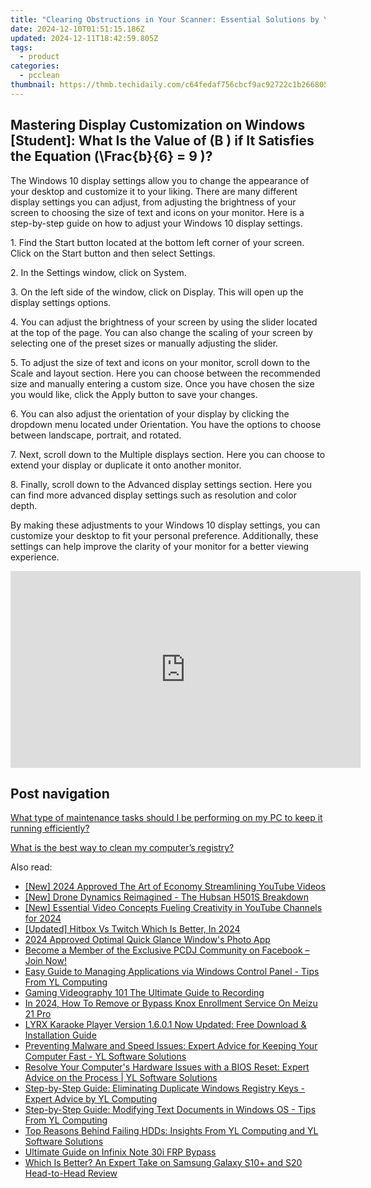 ```yaml
---
title: "Clearing Obstructions in Your Scanner: Essential Solutions by YL Software Experts"
date: 2024-12-10T01:51:15.186Z
updated: 2024-12-11T18:42:59.805Z
tags:
  - product
categories:
  - pcclean
thumbnail: https://thmb.techidaily.com/c64fedaf756cbcf9ac92722c1b2668052e1efc526bd85097cc0c097ddacbbc3a.jpg
---
```


## Mastering Display Customization on Windows [Student]: What Is the Value of \(B \) if It Satisfies the Equation \(\Frac{b}{6} = 9 \)?

The Windows 10 display settings allow you to change the appearance of your desktop and customize it to your liking. There are many different display settings you can adjust, from adjusting the brightness of your screen to choosing the size of text and icons on your monitor. Here is a step-by-step guide on how to adjust your Windows 10 display settings. 

1\. Find the Start button located at the bottom left corner of your screen. Click on the Start button and then select Settings.

2\. In the Settings window, click on System.

3\. On the left side of the window, click on Display. This will open up the display settings options. 

4\. You can adjust the brightness of your screen by using the slider located at the top of the page. You can also change the scaling of your screen by selecting one of the preset sizes or manually adjusting the slider.

5\. To adjust the size of text and icons on your monitor, scroll down to the Scale and layout section. Here you can choose between the recommended size and manually entering a custom size. Once you have chosen the size you would like, click the Apply button to save your changes.

6\. You can also adjust the orientation of your display by clicking the dropdown menu located under Orientation. You have the options to choose between landscape, portrait, and rotated.

7\. Next, scroll down to the Multiple displays section. Here you can choose to extend your display or duplicate it onto another monitor.

8\. Finally, scroll down to the Advanced display settings section. Here you can find more advanced display settings such as resolution and color depth. 

By making these adjustments to your Windows 10 display settings, you can customize your desktop to fit your personal preference. Additionally, these settings can help improve the clarity of your monitor for a better viewing experience.

<!-- affiliate ads begin -->
<iframe width="560" height="315" src="https://www.youtube.com/embed/Lp78eFEGwVU?si=-4orJBLvJJrggCJ2" title="YouTube video player" frameborder="0" allow="accelerometer; autoplay; clipboard-write; encrypted-media; gyroscope; picture-in-picture; web-share" referrerpolicy="strict-origin-when-cross-origin" allowfullscreen></iframe>
<!-- affiliate ads end -->

## Post navigation

[What type of maintenance tasks should I be performing on my PC to keep it running efficiently?](https://tools.techidaily.com/pcclean/products/)

[What is the best way to clean my computer’s registry?](https://tools.techidaily.com/pcclean/products/)

<ins class="adsbygoogle"
     style="display:block"
     data-ad-format="autorelaxed"
     data-ad-client="ca-pub-7571918770474297"
     data-ad-slot="1223367746"></ins>

<ins class="adsbygoogle"
     style="display:block"
     data-ad-client="ca-pub-7571918770474297"
     data-ad-slot="8358498916"
     data-ad-format="auto"
     data-full-width-responsive="true"></ins>

<span class="atpl-alsoreadstyle">Also read:</span>
<div><ul>
<li><a href="https://youtube-zero.techidaily.com/024-approved-the-art-of-economy-streamlining-youtube-videos/"><u>[New] 2024 Approved The Art of Economy Streamlining YouTube Videos</u></a></li>
<li><a href="https://fox-direct.techidaily.com/new-drone-dynamics-reimagined-the-hubsan-h501s-breakdown/"><u>[New] Drone Dynamics Reimagined - The Hubsan H501S Breakdown</u></a></li>
<li><a href="https://facebook-record-videos.techidaily.com/new-essential-video-concepts-fueling-creativity-in-youtube-channels-for-2024/"><u>[New] Essential Video Concepts Fueling Creativity in YouTube Channels for 2024</u></a></li>
<li><a href="https://fox-hovers.techidaily.com/updated-hitbox-vs-twitch-which-is-better-in-2024/"><u>[Updated] Hitbox Vs Twitch Which Is Better, In 2024</u></a></li>
<li><a href="https://fox-http.techidaily.com/2024-approved-optimal-quick-glance-windows-photo-app/"><u>2024 Approved Optimal Quick Glance Window's Photo App</u></a></li>
<li><a href="https://discover-able.techidaily.com/become-a-member-of-the-exclusive-pcdj-community-on-facebook-join-now/"><u>Become a Member of the Exclusive PCDJ Community on Facebook – Join Now!</u></a></li>
<li><a href="https://discover-able.techidaily.com/easy-guide-to-managing-applications-via-windows-control-panel-tips-from-yl-computing/"><u>Easy Guide to Managing Applications via Windows Control Panel - Tips From YL Computing</u></a></li>
<li><a href="https://visual-screen-recording.techidaily.com/gaming-videography-101-the-ultimate-guide-to-recording/"><u>Gaming Videography 101 The Ultimate Guide to Recording</u></a></li>
<li><a href="https://android-unlock.techidaily.com/in-2024-how-to-remove-or-bypass-knox-enrollment-service-on-meizu-21-pro-by-drfone-android/"><u>In 2024, How To Remove or Bypass Knox Enrollment Service On Meizu 21 Pro</u></a></li>
<li><a href="https://discover-able.techidaily.com/lyrx-karaoke-player-version-1601-now-updated-free-download-and-installation-guide/"><u>LYRX Karaoke Player Version 1.6.0.1 Now Updated: Free Download & Installation Guide</u></a></li>
<li><a href="https://discover-able.techidaily.com/preventing-malware-and-speed-issues-expert-advice-for-keeping-your-computer-fast-yl-software-solutions/"><u>Preventing Malware and Speed Issues: Expert Advice for Keeping Your Computer Fast - YL Software Solutions</u></a></li>
<li><a href="https://discover-able.techidaily.com/resolve-your-computers-hardware-issues-with-a-bios-reset-expert-advice-on-the-process-yl-software-solutions/"><u>Resolve Your Computer's Hardware Issues with a BIOS Reset: Expert Advice on the Process | YL Software Solutions</u></a></li>
<li><a href="https://discover-able.techidaily.com/step-by-step-guide-eliminating-duplicate-windows-registry-keys-expert-advice-by-yl-computing/"><u>Step-by-Step Guide: Eliminating Duplicate Windows Registry Keys - Expert Advice by YL Computing</u></a></li>
<li><a href="https://discover-able.techidaily.com/step-by-step-guide-modifying-text-documents-in-windows-os-tips-from-yl-computing/"><u>Step-by-Step Guide: Modifying Text Documents in Windows OS - Tips From YL Computing</u></a></li>
<li><a href="https://discover-able.techidaily.com/top-reasons-behind-failing-hdds-insights-from-yl-computing-and-yl-software-solutions/"><u>Top Reasons Behind Failing HDDs: Insights From YL Computing and YL Software Solutions</u></a></li>
<li><a href="https://bypass-frp.techidaily.com/ultimate-guide-on-infinix-note-30i-frp-bypass-by-drfone-android/"><u>Ultimate Guide on Infinix Note 30i FRP Bypass</u></a></li>
<li><a href="https://buynow-marvelous.techidaily.com/which-is-better-an-expert-take-on-samsung-galaxy-s10plus-and-s20-head-to-head-review/"><u>Which Is Better? An Expert Take on Samsung Galaxy S10+ and S20 Head-to-Head Review</u></a></li>
</ul></div>

